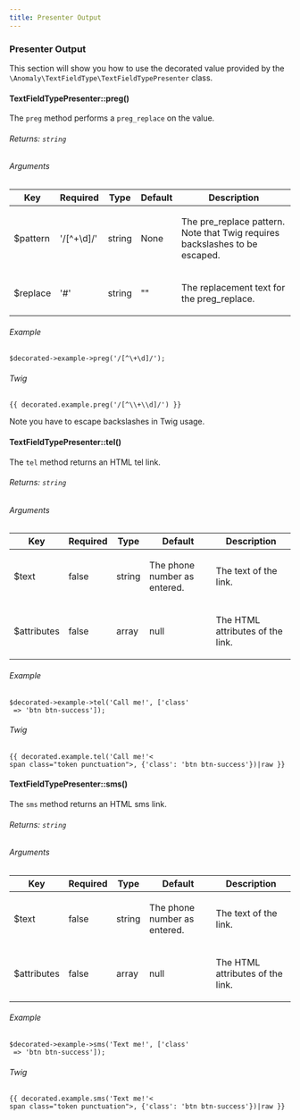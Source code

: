 ```yaml
---
title: Presenter Output 
---
```


### Presenter Output

This section will show you how to use the decorated value provided by the `\Anomaly\TextFieldType\TextFieldTypePresenter` class.

#### TextFieldTypePresenter::preg()[](#usage/presenter-output/textfieldtypepresenter-preg)

The `preg` method performs a `preg_replace` on the value.

###### Returns: `string`

###### Arguments

<table class="table table-bordered table-striped">

<thead>

<tr>

<th>Key</th>

<th>Required</th>

<th>Type</th>

<th>Default</th>

<th>Description</th>

</tr>

</thead>

<tbody>

<tr>

<td>

$pattern

</td>

<td>

'/[^\+\d]/'

</td>

<td>

string

</td>

<td>

None

</td>

<td>

The pre_replace pattern. Note that Twig requires backslashes to be escaped.

</td>

</tr>

<tr>

<td>

$replace

</td>

<td>

'#'

</td>

<td>

string

</td>

<td>

""

</td>

<td>

The replacement text for the preg_replace.

</td>

</tr>

</tbody>

</table>

###### Example

    $decorated->example->preg('/[^\+\d]/');

###### Twig

    {{ decorated.example.preg('/[^\\+\\d]/') }}
    
Note you have to escape backslashes in Twig usage.

#### TextFieldTypePresenter::tel()[](#usage/presenter-output/textfieldtypepresenter-tel)

The `tel` method returns an HTML tel link.

###### Returns: `string`

###### Arguments

<table class="table table-bordered table-striped">

<thead>

<tr>

<th>Key</th>

<th>Required</th>

<th>Type</th>

<th>Default</th>

<th>Description</th>

</tr>

</thead>

<tbody>

<tr>

<td>

$text

</td>

<td>

false

</td>

<td>

string

</td>

<td>

The phone number as entered.

</td>

<td>

The text of the link.

</td>

</tr>

<tr>

<td>

$attributes

</td>

<td>

false

</td>

<td>

array

</td>

<td>

null

</td>

<td>

The HTML attributes of the link.

</td>

</tr>

</tbody>

</table>

###### Example

    $decorated->example->tel('Call me!', ['class'
     => 'btn btn-success']);

###### Twig

    {{ decorated.example.tel('Call me!'<
    span class="token punctuation">, {'class': 'btn btn-success'})|raw }}

#### TextFieldTypePresenter::sms()[](#usage/presenter-output/textfieldtypepresenter-sms)

The `sms` method returns an HTML sms link.

###### Returns: `string`

###### Arguments

<table class="table table-bordered table-striped">

<thead>

<tr>

<th>Key</th>

<th>Required</th>

<th>Type</th>

<th>Default</th>

<th>Description</th>

</tr>

</thead>

<tbody>

<tr>

<td>

$text

</td>

<td>

false

</td>

<td>

string

</td>

<td>

The phone number as entered.

</td>

<td>

The text of the link.

</td>

</tr>

<tr>

<td>

$attributes

</td>

<td>

false

</td>

<td>

array

</td>

<td>

null

</td>

<td>

The HTML attributes of the link.

</td>

</tr>

</tbody>

</table>

###### Example

    $decorated->example->sms('Text me!', ['class'
     => 'btn btn-success']);

###### Twig

    {{ decorated.example.sms('Text me!'<
    span class="token punctuation">, {'class': 'btn btn-success'})|raw }}
